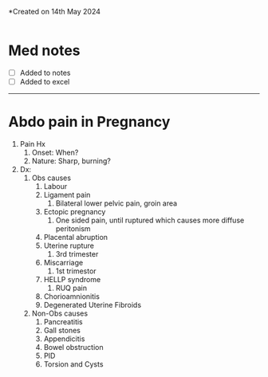 *Created on 14th May 2024
```toc
```
# Med notes
- [ ] Added to notes
- [ ] Added to excel
---
# Abdo pain in Pregnancy
1. Pain Hx
	1. Onset: When?
	2. Nature: Sharp, burning?
2. Dx:
	1. Obs causes
		1. Labour
		2. Ligament pain
			1. Bilateral lower pelvic pain, groin area
		3. Ectopic pregnancy
			1. One sided pain, until ruptured which causes more diffuse peritonism
		4. Placental abruption
		5. Uterine rupture
			1. 3rd trimester
		6. Miscarriage
			1. 1st trimestor
		7. HELLP syndrome
			1. RUQ pain
		8. Chorioamnionitis
		9. Degenerated Uterine Fibroids
	2. Non-Obs causes
		1. Pancreatitis
		2. Gall stones
		3. Appendicitis
		4. Bowel obstruction
		5. PID
		6. Torsion and Cysts
